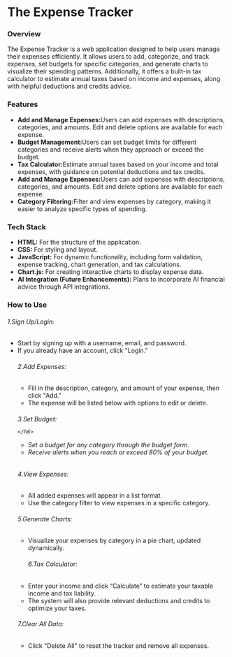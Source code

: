 
<h1>The Expense Tracker</h1>

<h3>Overview</h3>
<p>The Expense Tracker is a web application designed to help users manage their expenses efficiently. It allows users to add, categorize, and track expenses, set budgets for specific categories, and generate charts to visualize their spending patterns. Additionally, it offers a built-in tax calculator to estimate annual taxes based on income and expenses, along with helpful deductions and credits advice.</p>

<h3>Features</h3>
<ul>
    <li><b>Add and Manage Expenses:</b>Users can add expenses with descriptions, categories, and amounts. Edit and delete options are available for each expense.</li>
    <li><b>Budget Management:</b>Users can set budget limits for different categories and receive alerts when they approach or exceed the budget.</li>
    <li><b>Tax Calculator:</b>Estimate annual taxes based on your income and total expenses, with guidance on potential deductions and tax credits.</li>
    <li><b>Add and Manage Expenses:</b>Users can add expenses with descriptions, categories, and amounts. Edit and delete options are available for each expense.</li>
    <li><b>Category Filtering:</b>Filter and view expenses by category, making it easier to analyze specific types of spending.</li>

</ul>

<h3>Tech Stack</h3>

<ul>
    <li><b>HTML:</b> For the structure of the application.</li>
    <li><b>CSS:</b> For styling and layout.</li>
    <li><b>JavaScript:</b> For dynamic functionality, including form validation, expense tracking, chart generation, and tax calculations.</li>
    <li><b>Chart.js:</b> For creating interactive charts to display expense data.</li>
    <li><b>AI Integration (Future Enhancements):</b> Plans to incorporate AI financial advice through API integrations.</li>
</ul>

<h3>How to Use</h3>

<h6>1.Sign Up/Login:</h6>
<ul>
    <li>Start by signing up with a username, email, and password.
        </li>
        <li>If you already have an account, click "Login."</li>
<h6>2.Add Expenses:</h6>
<ul>
    <li>Fill in the description, category, and amount of your expense, then click "Add."
        </li>
        <li>The expense will be listed below with options to edit or delete.</li>
        </ul>
<h6>3.Set Budget:

    
    
    </h6>
<ul>
    <li>Set a budget for any category through the budget form.
        </li>
        <li>Receive alerts when you reach or exceed 80% of your budget.</li>
        </ul>
<h6>4.View Expenses:</h6>
<ul>
    <li>All added expenses will appear in a list format.
        </li>
        <li>Use the category filter to view expenses in a specific category.</li>
        </ul>
<h6>5.Generate Charts:</h6>
<ul>
    <li>Visualize your expenses by category in a pie chart, updated dynamically.
        </li>
<h6>6.Tax Calculator:

    
    
    
    
  </ul>  
    </h6>
<ul>
    <li>Enter your income and click “Calculate” to estimate your taxable income and tax liability.
        </li>
        <li>The system will also provide relevant deductions and credits to optimize your taxes.</li>
        </ul>
<h6>7.Clear All Data:</h6>
<ul>
    <li>Click "Delete All" to reset the tracker and remove all expenses.
        </li>
       
</ul>